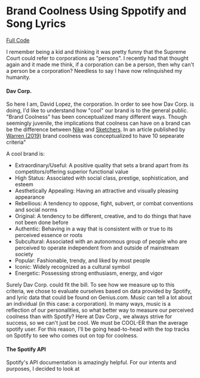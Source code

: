 # Brand Coolness Using Sppotify and Song Lyrics
[Full Code](https://github.com/sourwurm/Brand-Coolness-with-Spotify)

I remember being a kid and thinking it was pretty funny that the Supreme Court could refer to corporations as "persons". I recently had that thought again and it made me think, if a corporation can be a person, then why can't a person be a corporation? Needless to say I have now relinquished my humanity.

#### Dav Corp.
So here I am, David Lopez, the corporation. In order to see how Dav Corp. is doing, I'd like to understand how "cool" our brand is to the general public. "Brand Coolness" has been conceptualized many different ways. Though seemingly juvenile, the implications that coolness can have on a brand can be the difference between [Nike](https://www.businessinsider.com/how-nike-defines-cool-2017-3) and [Sketchers](https://www.reddit.com/r/AskReddit/comments/52mduq/whats_the_most_uncool_brand_or_company/d7lf1t1?utm_source=share&utm_medium=web2x). In an article published by [Warren (2019)](http://www.sundigital.uk/Journals-ABS-4star/Brand%20Coolness%20-%20Caleb%20Warren,%20Rajeev%20Batra,%20Sandra%20Maria%20Correia%20Loureiro,%20and%20Richard%20P.%20Bagozzi.pdf) brand coolness was conceptualized to have 10 sepearate criteria"

A cool brand is:
- Extraordinary/Useful: A positive quality that sets a brand apart from its competitors/offering superior functional value
- High Status: Associated with social class, prestige, sophistication, and esteem
- Aesthetically Appealing: Having an attractive and visually pleasing appearance
- Rebellious: A tendency to oppose, fight, subvert, or combat conventions and social norms
- Original: A tendency to be different, creative, and to do things that have not been done before
- Authentic: Behaving in a way that is consistent with or true to its perceived essence or roots
- Subcultural: Associated with an autonomous group of people who are perceived to operate independent from and outside of mainstream society
- Popular: Fashionable, trendy, and liked by most people
- Iconic: Widely recognized as a cultural symbol
- Energetic: Possessing strong enthusiasm, energy, and vigor


Surely Dav Corp. could fit the bill. To see how we measure up to this criteria, we chose to evaluate ourselves based on data provided by Spotify, and lyric data that could be found on Genius.com. Music can tell a lot about an individual (in this case: a corporation). In many ways, music is a reflection of our personalities, so what better way to measure our perceived coolness than with Spotify? Here at Dav Corp., we always strive for success, so we can't just be cool. We must be COOL-ER than the average spotify user. For this reason, I'll be going head-to-head with the top tracks on Spotify to see who comes out on top for coolness.


#### The Spotify API
Spotify's API documentation is amazingly helpful. For our intents and purposes, I decided to look at
